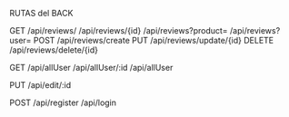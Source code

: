 

RUTAS del BACK

<!-- Reviews: -->

GET
/api/reviews/
/api/reviews/{id}
/api/reviews?product=
/api/reviews?user=
POST
/api/reviews/create
PUT
/api/reviews/update/{id}
DELETE
/api/reviews/delete/{id}

<!-- Users-->

GET
/api/allUser
/api/allUser/:id
/api/allUser

PUT
/api/edit/:id

POST
/api/register
/api/login
